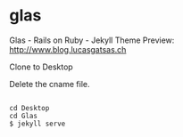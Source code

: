 # glas
Glas - Rails on Ruby - Jekyll Theme 
Preview: http://www.blog.lucasgatsas.ch 

Clone to Desktop

Delete the cname file. 

<code>
cd Desktop
cd Glas
$ jekyll serve 
</code>


